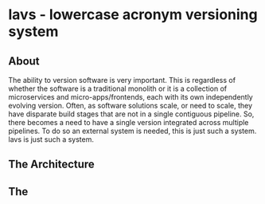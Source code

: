 # lavs - lowercase acronym versioning system

## About

The ability to version software is very important. This is regardless of whether the software is a traditional monolith or it is a collection of microservices and micro-apps/frontends, each with its own independently evolving version. Often, as software solutions scale, or need to scale, they have disparate build stages that are not in a single contiguous pipeline. So, there becomes a need to have a single version integrated across multiple pipelines. To do so an external system is needed, this is just such a system. lavs is just such a system.

## The Architecture

## The 
